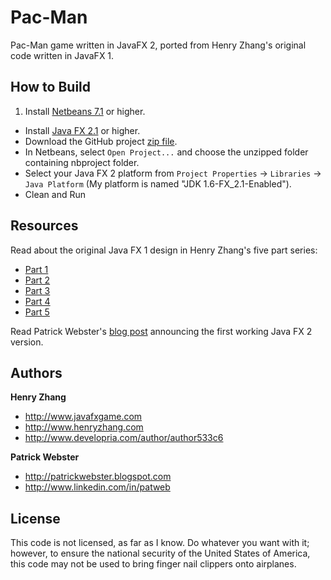 Pac-Man
=======

Pac-Man game written in JavaFX 2, ported from Henry Zhang's original code written in JavaFX 1.

How to Build
------------
1. Install [Netbeans 7.1][netbeans] or higher.
+ Install [Java FX 2.1][javafx] or higher.
+ Download the GitHub project [zip file][projectzip].
+ In Netbeans, select `Open Project...` and choose the unzipped folder containing nbproject folder.
+ Select your Java FX 2 platform from `Project Properties` -> `Libraries` -> `Java Platform` (My platform is named "JDK 1.6-FX_2.1-Enabled").
+ Clean and Run

Resources
---------
Read about the original Java FX 1 design in Henry Zhang's five part series:

- [Part 1][1]
- [Part 2][2]
- [Part 3][3]
- [Part 4][4]
- [Part 5][5]

Read Patrick Webster's [blog post][blog] announcing the first working Java FX 2 version.

Authors
-------

**Henry Zhang**

+ http://www.javafxgame.com
+ http://www.henryzhang.com
+ http://www.developria.com/author/author533c6

**Patrick Webster**

+ http://patrickwebster.blogspot.com
+ http://www.linkedin.com/in/patweb

License
-------
This code is not licensed, as far as I know. Do whatever you want with it; however, to ensure the national security of the United States of America, this code may not be used to bring finger nail clippers onto airplanes.

[1]: http://www.developria.com/2009/05/writing-the-pac-man-game-in-ja.html
[2]: http://www.developria.com/2009/05/writing-the-pac-man-game-in-ja-1.html
[3]: http://www.developria.com/2009/05/writing-the-pac-man-game-in-ja-2.html
[4]: http://www.developria.com/2009/06/writing-the-pac-man-game-in-ja-3.html
[5]: http://www.developria.com/2009/06/writing-the-pac-man-game-in-ja-4.html

[netbeans]: http://netbeans.org/downloads/index.html

[blog]: http://patrickwebster.blogspot.com/2011/10/pac-man-in-javafx-2.html

[javafx]: http://www.oracle.com/technetwork/java/javafx/downloads/

[projectzip]: https://github.com/patweb/Pac-Man/zipball/master